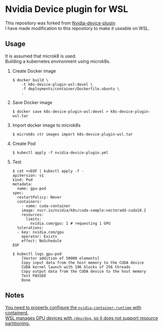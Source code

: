 # Nvidia Device plugin for WSL
This repository was forked from [Nvidia-device-plugin](https://github.com/NVIDIA/k8s-device-plugin)  
I have made modification to this repository to make it useable on WSL.  
## Usage
It is assumed that microk8 is used.  
Building a kubernetes environment using microk8s.
1. Create Docker image
    ````
    $ docker build \
        -t k8s-device-plugin-wsl:devel \
        -f deployments/container/Dockerfile.ubuntu \
        .
    ````
2. Save Docker image
    ```
    $ docker save k8s-device-plugin-wsl:devel > k8s-device-plugin-wsl.tar
    ```
3. Import docker image to microk8s
    ```
    $ microk8s ctr images import k8s-device-plugin-wsl.tar
    ```
4. Create Pod
    ```
    $ kubectl apply -f nvidia-device-plugin.yml
    ```
5. Test
    ```
    $ cat <<EOF | kubectl apply -f -
    apiVersion: v1
    kind: Pod
    metadata:
      name: gpu-pod
    spec:
      restartPolicy: Never
      containers:
        - name: cuda-container
        image: nvcr.io/nvidia/k8s/cuda-sample:vectoradd-cuda10.2
        resources:
          limits:
            nvidia.com/gpu: 1 # requesting 1 GPU
      tolerations:
      - key: nvidia.com/gpu
        operator: Exists
        effect: NoSchedule
    EOF
    ```
    ```
    $ kubectl logs gpu-pod
        [Vector addition of 50000 elements]
        Copy input data from the host memory to the CUDA device
        CUDA kernel launch with 196 blocks of 256 threads
        Copy output data from the CUDA device to the host memory
        Test PASSED
        Done
    ```

## Notes
[You need to properly configure the `nvidia-container-runtime` with containerd.](./README.md#configure-containerd)  
[WSL manages GPU devices with `/dev/dxg`, so it does not support resource partitioning.](https://github.com/NVIDIA/k8s-device-plugin/issues/332)  
